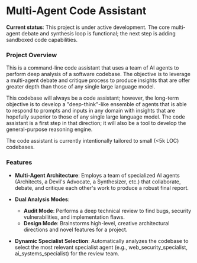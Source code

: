 # Multi-Agent Code Assistant

**Current status**: This project is under active development. The core multi-agent debate and synthesis loop is functional; the next step is adding sandboxed code capabilities.

### Project Overview

This is a command-line code assistant that uses a team of AI agents to perform deep analysis of a software codebase. The objective is to leverage a multi-agent debate and critique process to produce insights that are offer greater depth than those of any single large language model.

This codebase will always be a code assistant; however, the long-term objective is to develop a "deep-think"-like ensemble of agents that is able to respond to prompts and inputs in any domain with insights that are hopefully superior to those of any single large language model. The code assistant is a first step in that direction; it will also be a tool to develop the general-purpose reasoning engine.

The code assistant is currently intentionally tailored to small (<5k LOC) codebases.

### Features

- **Multi-Agent Architecture**: Employs a team of specialized AI agents (Architects, a Devil's Advocate, a Synthesizer, etc.) that collaborate, debate, and critique each other's work to produce a robust final report. 

- **Dual Analysis Modes**:
    - **Audit Mode**: Performs a deep technical review to find bugs, security vulnerabilities, and implementation flaws. 
    - **Design Mode**: Brainstorms high-level, creative architectural directions and novel features for a project. 

- **Dynamic Specialist Selection**: Automatically analyzes the codebase to select the most relevant specialist agent (e.g., web_security_specialist, ai_systems_specialist) for the review team.